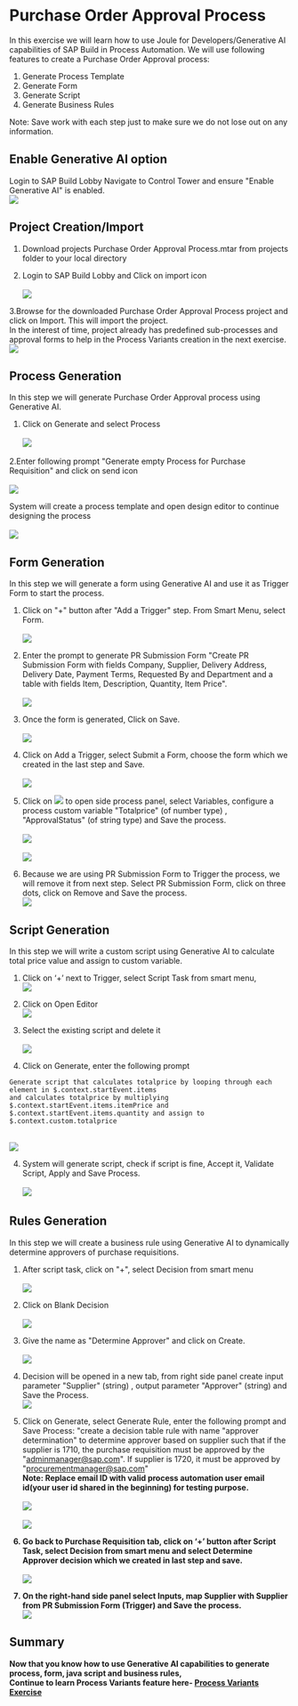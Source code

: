 # Purchase Order Approval Process 

In this exercise we will learn how to use Joule for Developers/Generative AI capabilities of SAP Build in Process Automation. We will use following features to create a Purchase Order Approval process:

1. Generate Process Template<br>
2. Generate Form<br>
3. Generate Script<br>
4. Generate Business Rules<br>

Note: Save work with each step just to make sure we do not lose out on any information.

## Enable Generative AI option

Login to SAP Build Lobby Navigate to Control Tower and ensure "Enable Generative AI" is enabled.
<br>![](/Workshops/BTPInnovation_Day/BTP_Innovation_Day_2025//exercises/ex0/images/GenAI.png)

## Project Creation/Import

1. Download projects Purchase Order Approval Process.mtar from projects folder to your local directory <br>
   
2. Login to SAP Build Lobby and Click on import icon<br>
<br>![](/Workshops/BTPInnovation_Day/BTP_Innovation_Day_2025//exercises/ex0/images/Import.png)

3.Browse for the downloaded Purchase Order Approval Process project and click on Import. This will import the project.<br>
In the interest of time, project already has predefined sub-processes and approval forms to help in the Process Variants creation in the next exercise.
<br>![](/Workshops/BTPInnovation_Day/BTP_Innovation_Day_2025//Workshops/BTPInnovation_Day/BTP_Innovation_Day_2025//exercises/ex0/images/Browse_Project_Import.png)

## Process Generation

In this step we will generate Purchase Order Approval process using Generative AI.

1. Click on Generate and select Process<br>
<br>![](/Workshops/BTPInnovation_Day/BTP_Innovation_Day_2025//Workshops/BTPInnovation_Day/BTP_Innovation_Day_2025//exercises/ex0/images/GenProc.png)

2.Enter following prompt "Generate empty Process for Purchase Requisition" and click on send icon<br>
<br>![](/Workshops/BTPInnovation_Day/BTP_Innovation_Day_2025//exercises/ex0/images/GenProcPromt.png)

 System will create a process template and open design editor to continue designing the process<br>
 <br>![](/Workshops/BTPInnovation_Day/BTP_Innovation_Day_2025//exercises/ex0/images/ProcTemp.png)

## Form Generation

In this step we will generate a form using Generative AI and use it as Trigger Form to start the process.

1. Click on "+" button after "Add a Trigger" step. From Smart Menu, select Form.<br>
<br>![](/Workshops/BTPInnovation_Day/BTP_Innovation_Day_2025//exercises/ex0/images/Form.png)

2.	Enter the prompt to generate PR Submission Form "Create PR Submission Form with fields Company, Supplier, Delivery Address, Delivery Date, Payment Terms, Requested By and Department and a table with fields Item, Description, Quantity, Item Price".<br>
<br>![](/Workshops/BTPInnovation_Day/BTP_Innovation_Day_2025//exercises/ex0/images/PRSubForm.png)

3. Once the form is generated, Click on Save.<br>
<br>![](/Workshops/BTPInnovation_Day/BTP_Innovation_Day_2025//exercises/ex0/images/Save.png)

4. Click on Add a Trigger, select Submit a Form, choose the form which we created in the last step and Save.<br>
<br>![](/Workshops/BTPInnovation_Day/BTP_Innovation_Day_2025//exercises/ex0/images/Trigger.png)

5. Click on ![](/Workshops/BTPInnovation_Day/BTP_Innovation_Day_2025//exercises/ex0/images/Arrow.png) to open side process panel, select Variables, configure a process custom variable "Totalprice" (of number type) , "ApprovalStatus" (of string type) and Save the process.<br>
<br>![](/Workshops/BTPInnovation_Day/BTP_Innovation_Day_2025//exercises/ex0/images/CustomVar.png)<br>
<br>![](/Workshops/BTPInnovation_Day/BTP_Innovation_Day_2025//exercises/ex0/images/CustomVariables_Configure.png)

7. Because we are using PR Submission Form to Trigger the process, we will remove it from next step. Select PR Submission Form, click on three dots, click on Remove and Save the process.
<br>![](/Workshops/BTPInnovation_Day/BTP_Innovation_Day_2025//exercises/ex0/images/RemoveForm.png)
   
## Script Generation

In this step we will write a custom script using Generative AI to calculate total price value and assign to custom variable.

1. Click on ‘+’ next to Trigger, select Script Task from smart menu,
<br>![](/Workshops/BTPInnovation_Day/BTP_Innovation_Day_2025//exercises/ex0/images/AddScriptTask.png)

2. Click on Open Editor
<br>![](/Workshops/BTPInnovation_Day/BTP_Innovation_Day_2025//exercises/ex0/images/OpenEditor.png)

3. Select the existing script and delete it<br>
<br>![](/Workshops/BTPInnovation_Day/BTP_Innovation_Day_2025//exercises/ex0/images/DeleteScript.png)

3. Click on Generate, enter the following prompt <br>
``` script
Generate script that calculates totalprice by looping through each element in $.context.startEvent.items
and calculates totalprice by multiplying $.context.startEvent.items.itemPrice and $.context.startEvent.items.quantity and assign to $.context.custom.totalprice
``` 
<br>![](/Workshops/BTPInnovation_Day/BTP_Innovation_Day_2025//exercises/ex0/images/GenScript.png)

4. System will generate script, check if script is fine, Accept it, Validate Script, Apply and Save Process.<br>
<br>![](/Workshops/BTPInnovation_Day/BTP_Innovation_Day_2025//exercises/ex0/images/Script.png)

 ## Rules Generation
 
 In this step we will create a business rule using Generative AI to dynamically determine approvers of purchase requisitions.

 1. After script task, click on "+", select Decision from smart menu<br>
 <br>![](/Workshops/BTPInnovation_Day/BTP_Innovation_Day_2025//exercises/ex0/images/Decision.png)
   
 2. Click on Blank Decision<br>
 <br>![](/Workshops/BTPInnovation_Day/BTP_Innovation_Day_2025//exercises/ex0/images/BlankDec.png) 
   
 3. Give the name as "Determine Approver" and click on Create.<BR>
 <br>![](/Workshops/BTPInnovation_Day/BTP_Innovation_Day_2025//exercises/ex0/images/CreateDec.png)

 4. Decision will be opened in a new tab, from right side panel create input parameter "Supplier" (string) , output parameter "Approver" (string) and Save the Process.
 <br>![](/Workshops/BTPInnovation_Day/BTP_Innovation_Day_2025//exercises/ex0/images/DeterApp.png)
 
 5. Click on Generate, select Generate Rule, enter the following prompt and Save Process:
"create a decision table rule with name "approver determination" to determine approver based on supplier such that if the supplier is 1710, the purchase requisition must be approved by the "adminmanager@sap.com". If supplier is 1720, it must be approved by "procurementmanager@sap.com"<br>
<b>Note: Replace email ID with valid process automation user email id(your user id shared in the beginning) for testing purpose.<br>
<br>![](/Workshops/BTPInnovation_Day/BTP_Innovation_Day_2025//exercises/ex0/images/RulePrompt.png)<br>
<br>![](/Workshops/BTPInnovation_Day/BTP_Innovation_Day_2025//exercises/ex0/images/DecisionTable.png)

6. Go back to Purchase Requisition tab, click on ‘+’ button after Script Task, select Decision from smart menu and select Determine Approver decision which we created in last step and save.<br>
<br>![](/Workshops/BTPInnovation_Day/BTP_Innovation_Day_2025//exercises/ex0/images/AvailableDec.png)

7. On the right-hand side panel select Inputs, map Supplier with Supplier from PR Submission Form (Trigger) and Save the process.
<br>![](/Workshops/BTPInnovation_Day/BTP_Innovation_Day_2025//exercises/ex0/images/MapInput.png)

## Summary

Now that you know how to use Generative AI capabilities to generate process, form, java script and business rules,  
Continue to learn Process Variants feature here- [Process Variants Exercise](../ex1/README.md)
